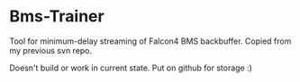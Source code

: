 Bms-Trainer
===========

Tool for minimum-delay streaming of Falcon4 BMS backbuffer.
Copied from my previous svn repo.

Doesn't build or work in current state. Put on github for storage :)
